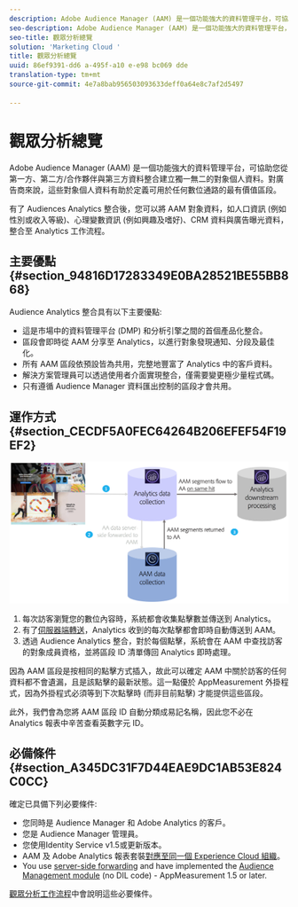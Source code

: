 ```yaml
---
description: Adobe Audience Manager (AAM) 是一個功能強大的資料管理平台，可協助您從第一方、第二方/合作夥伴與第三方資料整合建立獨一無二的對象個人資料。對廣告商來說，這些對象個人資料有助於定義可用於任何數位通路的最有價值區段。
seo-description: Adobe Audience Manager (AAM) 是一個功能強大的資料管理平台，可協助您從第一方、第二方/合作夥伴與第三方資料整合建立獨一無二的對象個人資料。對廣告商來說，這些對象個人資料有助於定義可用於任何數位通路的最有價值區段。
seo-title: 觀眾分析總覽
solution: 'Marketing Cloud '
title: 觀眾分析總覽
uuid: 86ef9391-dd6 a-495f-a10 e-e98 bc069 dde
translation-type: tm+mt
source-git-commit: 4e7a8bab956503093633deff0a64e8c7af2d5497

---
```



# 觀眾分析總覽

Adobe Audience Manager (AAM) 是一個功能強大的資料管理平台，可協助您從第一方、第二方/合作夥伴與第三方資料整合建立獨一無二的對象個人資料。對廣告商來說，這些對象個人資料有助於定義可用於任何數位通路的最有價值區段。

有了 Audiences Analytics 整合後，您可以將 AAM 對象資料，如人口資訊 (例如性別或收入等級)、心理變數資訊 (例如興趣及嗜好)、CRM 資料與廣告曝光資料，整合至 Analytics 工作流程。

## 主要優點 {#section_94816D17283349E0BA28521BE55BB868}

Audience Analytics 整合具有以下主要優點:

* 這是市場中的資料管理平台 (DMP) 和分析引擎之間的首個產品化整合。
* 區段會即時從 AAM 分享至 Analytics，以進行對象發現通知、分段及最佳化。
* 所有 AAM 區段依預設皆為共用，完整地豐富了 Analytics 中的客戶資料。
* 解決方案管理員可以透過使用者介面實現整合，僅需要變更極少量程式碼。
* 只有遵循 Audience Manager 資料匯出控制的區段才會共用。

## 運作方式 {#section_CECDF5A0FEC64264B206EFEF54F19EF2}

![](assets/mc-aud-dataflow.png)

1. 每次訪客瀏覽您的數位內容時，系統都會收集點擊數並傳送到 Analytics。
1. 有了[伺服器端轉送](/help/admin/admin/c-server-side-forwarding/ssf.md)，Analytics 收到的每次點擊都會即時自動傳送到 AAM。
1. 透過 Audience Analytics 整合，對於每個點擊，系統會在 AAM 中查找訪客的對象成員資格，並將區段 ID 清單傳回 Analytics 即時處理。

因為 AAM 區段是按相同的點擊方式插入，故此可以確定 AAM 中關於訪客的任何資料都不會遺漏，且是該點擊的最新狀態。這一點優於 AppMeasurement 外掛程式，因為外掛程式必須等到下次點擊時 (而非目前點擊) 才能提供這些區段。

此外，我們會為您將 AAM 區段 ID 自動分類成易記名稱，因此您不必在 Analytics 報表中辛苦查看英數字元 ID。

## 必備條件 {#section_A345DC31F7D44EAE9DC1AB53E824C0CC}

確定已具備下列必要條件:

* 您同時是 Audience Manager 和 Adobe Analytics 的客戶。
* 您是 Audience Manager 管理員。
* 您使用Identity Service v1.5或更新版本。
* AAM 及 Adobe Analytics 報表套裝[對應至同一個 Experience Cloud 組織](https://marketing.adobe.com/resources/help/en_US/mcloud/report-suite-mapping.html)。
* You use [server-side forwarding](/help/admin/admin/c-server-side-forwarding/ssf.md) and have implemented the [Audience Management module](https://marketing.adobe.com/resources/help/en_US/aam/c_profiles_audiences.html) (no DIL code) - AppMeasurement 1.5 or later.

[觀眾分析工作流程](../../integrate/c-audience-analytics/c-workflow/audiences-workflow.md#concept_A5F067D14C794B759A1D92526DE27F83)中會說明這些必要條件。
